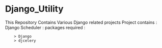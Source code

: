 # Django_Utility

This Repository Contains Various Django related projects
Project contains :
  Django Scheduler :
  packages required :
        
        > Django
        > djcelery
